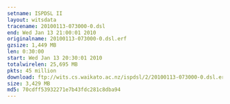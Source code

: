 ```yaml
---
setname: ISPDSL II
layout: witsdata
tracename: 20100113-073000-0.dsl
end: Wed Jan 13 21:00:01 2010
originalname: 20100113-073000-0.dsl.erf
gzsize: 1,449 MB
len: 0:30:00
start: Wed Jan 13 20:30:01 2010
totalwirelen: 25,695 MB
pkts: 45 million
download: ftp://wits.cs.waikato.ac.nz/ispdsl/2/20100113-073000-0.dsl.erf.gz
size: 3,429 MB
md5: 70cdff53932271e7b43fdc281c8dba94
---
```

